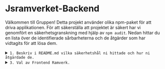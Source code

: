# Jsramverket-Backend

Välkommen till Gruppen! Detta projekt använder olika npm-paket för att driva applikationen. För att säkerställa att projektet är säkert har vi genomfört en  säkerhetsgranskning med hjälp av `npm audit`. Nedan hittar du en lista över de identifierade sårbarheterna och de åtgärder som har vidtagits för att lösa dem.

<details> 
 <summary><code>1. Beskriv i README.md vilka säkerhetshål ni hittade och hur ni åtgärdade de.</code></summary>

## Identifierade sårbarheter

### 1. Debug (Hög allvarlighet)
- **Sårbarhet:** Ineffektiv komplexitet i reguljära uttryck
- **Beskrivning:** Debug-paketet lider av en sårbarhet som rör ineffektivitet i reguljära uttryck, vilket kan leda till en form av "Regular Expression Denial of Service".
- **Åtgärd:** Debug har uppgraderats till en säker version.

### 2. Fresh (Hög allvarlighet)
- **Sårbarhet:** Regular Expression Denial of Service i Fresh
- **Beskrivning:** Fresh-paketet lider av en sårbarhet kopplad till reguljära uttryck, som potentiellt kan utnyttjas för en "Regular Expression Denial of Service" attack.
- **Åtgärd:** Uppdatering till en säker version via `npm audit fix`.

### 3. Mime (Måttlig allvarlighet)
- **Sårbarhet:** Regular Expression Denial of Service i Mime
- **Beskrivning:** Mime-paketet lider av en sårbarhet relaterad till reguljära uttryck, vilket kan resultera i en "Regular Expression Denial of Service" vid hantering av osäkert användarinmat.
- **Åtgärd:** Åtgärdat genom att uppgradera till en säker version.

### 4. MS (Måttlig allvarlighet)
- **Sårbarhet:** Ineffektiv komplexitet i reguljära uttryck i MS-paketet
- **Beskrivning:** MS-paketet lider av en sårbarhet relaterad till ineffektiv komplexitet i reguljära uttryck, vilket kan utnyttjas för en form av attack.
- **Åtgärd:** Åtgärdat genom att uppgradera till en säker version.

### 5. Node-fetch (Hög allvarlighet)
- **Sårbarhet:** Exponering av känslig information till obehörig aktör i node-fetch
- **Beskrivning:** Node-fetch-paketet lider av en sårbarhet som kan resultera i exponering av känslig information till en obehörig aktör.
- **Åtgärd:** Åtgärdat genom att uppgradera till en säker version.

### 6. QS (Hög allvarlighet)
- **Sårbarhet:** Prototypföroreningsskyddsbrott i QS
- **Beskrivning:** QS-paketet lider av en sårbarhet relaterad till prototypförorening, som kan möjliggöra en attack.
- **Åtgärd:** Åtgärdat genom att köra `npm audit fix`.

### 7. Semver (Måttlig allvarlighet)
- **Sårbarhet:** Regular Expression Denial of Service i Semver
- **Beskrivning:** Semver-paketet lider av en sårbarhet kopplad till reguljära uttryck, som kan potentiellt utnyttjas för en attack.
- **Åtgärd:** Åtgärdat genom att uppgradera till en säker version.

## Åtgärdsåtgärder

För att lösa dessa sårbarheter har vi vidtagit följande åtgärder:

- Uppgraderat sårbara paket till säkra versioner.
- Använt `npm audit fix` för att automatiskt uppdatera vissa beroenden.
- Utfört manuell kodändring för att undvika sårbarheter i vissa fall.

## Instruktioner för användare och utvecklare

1. Kör `npm audit fix` för att automatiskt åtgärda sårbarheter.
</details>


<details> 
 <summary><code>3. Val av Frontend Ramverk.</code></summary>
 - React

 </details>

